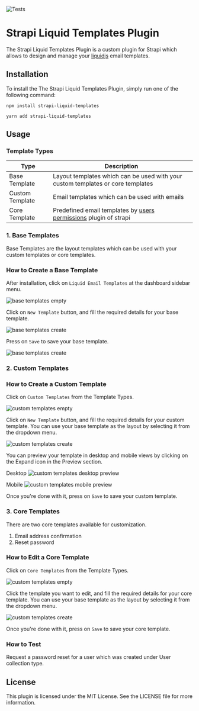 ![Tests](https://github.com/Dulajdeshan/strapi-advanced-uuid/actions/workflows/main.yml/badge.svg)

# Strapi Liquid Templates Plugin

The Strapi Liquid Templates Plugin is a custom plugin for Strapi which allows to design and manage your [liquidjs](https://liquidjs.com/index.html) email templates.

## Installation

To install the The Strapi Liquid Templates Plugin, simply run one of the following command:

```
npm install strapi-liquid-templates
```

```
yarn add strapi-liquid-templates
```

## Usage

### Template Types

| Type            | Description                                                                                                                   |
| --------------- | ----------------------------------------------------------------------------------------------------------------------------- |
| Base Template   | Layout templates which can be used with your custom templates or core templates                                               |
| Custom Template | Email templates which can be used with emails                                                                                 |
| Core Template   | Predefined email templates by [users permissions](https://docs.strapi.io/dev-docs/plugins/users-permissions) plugin of strapi |

### 1. Base Templates

Base Templates are the layout templates which can be used with your custom templates or core templates.

### How to Create a Base Template

After installation, click on `Liquid Email Templates` at the dashboard sidebar menu.

![base templates empty](./docs/screenshots/screenshot-0.png)

Click on `New Template` button, and fill the required details for your base template.

![base templates create](./docs/screenshots/screenshot-1.png)

Press on `Save` to save your base template.

![base templates create](./docs/screenshots/screenshot-2.png)

### 2. Custom Templates

### How to Create a Custom Template

Click on `Custom Templates` from the Template Types.

![custom templates empty](./docs/screenshots/screenshot-3.png)

Click on `New Template` button, and fill the required details for your custom template. You can use your base template as the layout by selecting it from the dropdown menu.

![custom templates create](./docs/screenshots/screenshot-4.png)

You can preview your template in desktop and mobile views by clicking on the Expand icon in the Preview section.

Desktop
![custom templates desktop preview](./docs/screenshots/screenshot-5.png)

Mobile
![custom templates mobile preview](./docs/screenshots/screenshot-6.png)

Once you're done with it, press on `Save` to save your custom template.

### 3. Core Templates

There are two core templates available for customization.

1. Email address confirmation
2. Reset password

### How to Edit a Core Template

Click on `Core Templates` from the Template Types.

![custom templates empty](./docs/screenshots/screenshot-7.png)

Click the template you want to edit, and fill the required details for your core template. You can use your base template as the layout by selecting it from the dropdown menu.

![custom templates create](./docs/screenshots/screenshot-8.png)

Once you're done with it, press on `Save` to save your core template.

### How to Test

Request a password reset for a user which was created under User collection type.

## License

This plugin is licensed under the MIT License. See the LICENSE file for more information.
